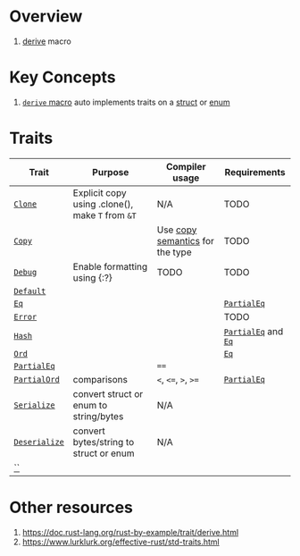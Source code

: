 # Overview
1. [derive](https://doc.rust-lang.org/reference/procedural-macros.html#derive-macros) macro


# Key Concepts
1. [`derive` macro](https://doc.rust-lang.org/reference/procedural-macros.html#derive-macros) auto implements traits on a [struct](https://doc.rust-lang.org/book/ch05-01-defining-structs.html) or [enum](https://doc.rust-lang.org/book/ch06-01-defining-an-enum.html)


# Traits
|Trait|Purpose|Compiler usage|Requirements|
|---|---|---|---|
|[`Clone`](https://doc.rust-lang.org/std/clone/trait.Clone.html)|Explicit copy using .clone(), make `T` from `&T`|N/A|TODO|
|[`Copy`](https://doc.rust-lang.org/std/marker/trait.Copy.html)||Use [copy semantics](TODO) for the type|TODO|
|[`Debug`](https://doc.rust-lang.org/std/fmt/trait.Debug.html)|Enable formatting using {:?}|TODO|TODO|
|[`Default`](https://doc.rust-lang.org/std/default/trait.Default.html)||||
|[`Eq`](https://doc.rust-lang.org/std/cmp/trait.Eq.html)|||[`PartialEq`](TODO)|
|[`Error`](https://doc.rust-lang.org/std/error/index.html)|||TODO|
|[`Hash`](https://doc.rust-lang.org/std/hash/trait.Hash.html)|||[`PartialEq`](TODO) and [`Eq`](TODO)|
|[`Ord`](https://doc.rust-lang.org/std/cmp/trait.Ord.html)|||[`Eq`](TODO)|
|[`PartialEq`](https://doc.rust-lang.org/std/cmp/trait.PartialEq.html)||`==`||
|[`PartialOrd`](https://doc.rust-lang.org/std/cmp/trait.PartialOrd.html)|comparisons|`<`, `<=`, `>`, `>=`|[`PartialEq`](TODO)|
|[`Serialize`](https://serde.rs/derive.html)|convert struct or enum to string/bytes|N/A||
|[`Deserialize`](https://serde.rs/derive.html)|convert bytes/string to struct or enum|N/A||
|[``](TODO)||||



# Other resources
1. https://doc.rust-lang.org/rust-by-example/trait/derive.html
1. https://www.lurklurk.org/effective-rust/std-traits.html
